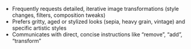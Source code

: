 - Frequently requests detailed, iterative image transformations (style changes, filters, composition tweaks)
- Prefers gritty, aged or stylized looks (sepia, heavy grain, vintage) and specific artistic styles
- Communicates with direct, concise instructions like “remove”, “add”, “transform”